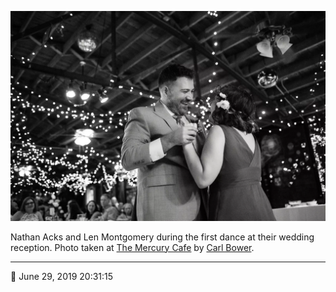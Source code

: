 ![Len Montgomery and Nathan Acks during their “first dance”](assets/afe1edd8313c6527def9795c39594fb1.webp)

Nathan Acks and Len Montgomery during the first dance at their wedding reception. Photo taken at [The Mercury Cafe](http://mercurycafe.com/) by [Carl Bower](http://carlbowerphotos.com/).

- - - -

📅 June 29, 2019 20:31:15
